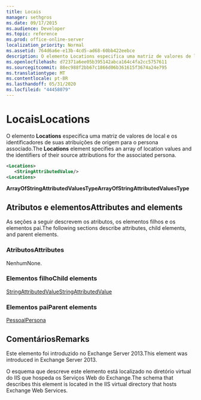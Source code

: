 ```yaml
---
title: Locais
manager: sethgros
ms.date: 09/17/2015
ms.audience: Developer
ms.topic: reference
ms.prod: office-online-server
localization_priority: Normal
ms.assetid: 764d6a6e-e13b-4cd5-ad68-60bb422eebce
description: O elemento Locations especifica uma matriz de valores de local e os identificadores de suas atribuições de origem para o persona associado.
ms.openlocfilehash: d72371a6ee05b395142abca164c4fa2cc5757611
ms.sourcegitcommit: 88ec988f2bb67c1866d06b361615f3674a24e795
ms.translationtype: MT
ms.contentlocale: pt-BR
ms.lasthandoff: 05/31/2020
ms.locfileid: "44458079"
---
```

# <a name="locations"></a><span data-ttu-id="aa8ab-103">Locais</span><span class="sxs-lookup"><span data-stu-id="aa8ab-103">Locations</span></span>

<span data-ttu-id="aa8ab-104">O elemento **Locations** especifica uma matriz de valores de local e os identificadores de suas atribuições de origem para o persona associado.</span><span class="sxs-lookup"><span data-stu-id="aa8ab-104">The **Locations** element specifies an array of location values and the identifiers of their source attributions for the associated persona.</span></span> 
  
```XML
<Locations>
   <StringAttributedValue/>
<Locations>
```

 <span data-ttu-id="aa8ab-105">**ArrayOfStringAttributedValuesType**</span><span class="sxs-lookup"><span data-stu-id="aa8ab-105">**ArrayOfStringAttributedValuesType**</span></span>
## <a name="attributes-and-elements"></a><span data-ttu-id="aa8ab-106">Atributos e elementos</span><span class="sxs-lookup"><span data-stu-id="aa8ab-106">Attributes and elements</span></span>

<span data-ttu-id="aa8ab-107">As seções a seguir descrevem os atributos, os elementos filhos e os elementos pai.</span><span class="sxs-lookup"><span data-stu-id="aa8ab-107">The following sections describe attributes, child elements, and parent elements.</span></span>
  
### <a name="attributes"></a><span data-ttu-id="aa8ab-108">Atributos</span><span class="sxs-lookup"><span data-stu-id="aa8ab-108">Attributes</span></span>

<span data-ttu-id="aa8ab-109">Nenhum</span><span class="sxs-lookup"><span data-stu-id="aa8ab-109">None.</span></span>
  
### <a name="child-elements"></a><span data-ttu-id="aa8ab-110">Elementos filho</span><span class="sxs-lookup"><span data-stu-id="aa8ab-110">Child elements</span></span>

[<span data-ttu-id="aa8ab-111">StringAttributedValue</span><span class="sxs-lookup"><span data-stu-id="aa8ab-111">StringAttributedValue</span></span>](stringattributedvalue.md)
  
### <a name="parent-elements"></a><span data-ttu-id="aa8ab-112">Elementos pai</span><span class="sxs-lookup"><span data-stu-id="aa8ab-112">Parent elements</span></span>

[<span data-ttu-id="aa8ab-113">Pessoal</span><span class="sxs-lookup"><span data-stu-id="aa8ab-113">Persona</span></span>](persona.md)
  
## <a name="remarks"></a><span data-ttu-id="aa8ab-114">Comentários</span><span class="sxs-lookup"><span data-stu-id="aa8ab-114">Remarks</span></span>

<span data-ttu-id="aa8ab-115">Este elemento foi introduzido no Exchange Server 2013.</span><span class="sxs-lookup"><span data-stu-id="aa8ab-115">This element was introduced in Exchange Server 2013.</span></span>
  
<span data-ttu-id="aa8ab-116">O esquema que descreve este elemento está localizado no diretório virtual do IIS que hospeda os Serviços Web do Exchange.</span><span class="sxs-lookup"><span data-stu-id="aa8ab-116">The schema that describes this element is located in the IIS virtual directory that hosts Exchange Web Services.</span></span>
  

